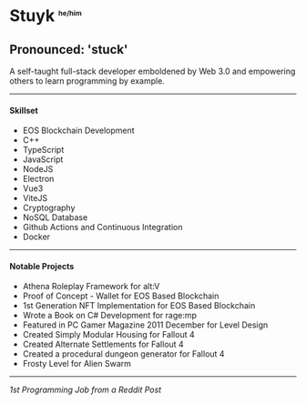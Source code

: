 # Stuyk <sup style="font-size: 12px">he/him</sup>

## Pronounced: 'stuck'

A self-taught full-stack developer emboldened by Web 3.0 and empowering others to learn programming by example.

---

#### **Skillset**

* EOS Blockchain Development
* C++
* TypeScript
* JavaScript
* NodeJS
* Electron
* Vue3
* ViteJS
* Cryptography
* NoSQL Database
* Github Actions and Continuous Integration
* Docker

---

#### **Notable Projects**

* Athena Roleplay Framework for alt:V
* Proof of Concept - Wallet for EOS Based Blockchain
* 1st Generation NFT Implementation for EOS Based Blockchain
* Wrote a Book on C# Development for rage:mp
* Featured in PC Gamer Magazine 2011 December for Level Design
* Created Simply Modular Housing for Fallout 4
* Created Alternate Settlements for Fallout 4
* Created a procedural dungeon generator for Fallout 4
* Frosty Level for Alien Swarm

---

_1st Programming Job from a Reddit Post_